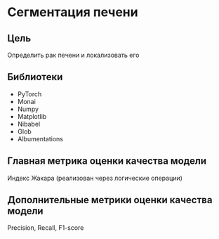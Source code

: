 # Сегментация печени
## Цель  
Определить рак печени и локализовать его  
## Библиотеки  
- PyTorch
- Monai
- Numpy
- Matplotlib
- Nibabel
- Glob
- Albumentations
## Главная метрика оценки качества модели  
Индекс Жакара (реализован через логические операции)  
## Дополнительные метрики оценки качества модели  
Precision, Recall, F1-score

